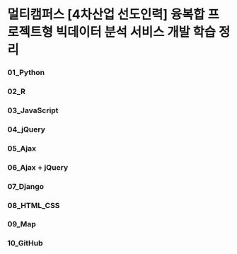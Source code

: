 # 멀티캠퍼스 [4차산업 선도인력] 융복합 프로젝트형 빅데이터 분석 서비스 개발 학습 정리
> 

### 01_Python

### 02_R

### 03_JavaScript

### 04_jQuery

### 05_Ajax

### 06_Ajax + jQuery

### 07_Django

### 08_HTML_CSS

### 09_Map

### 10_GitHub